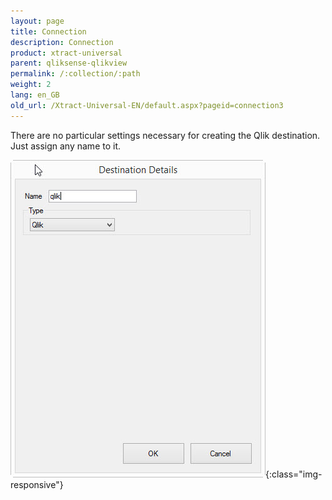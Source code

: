 ```yaml
---
layout: page
title: Connection
description: Connection
product: xtract-universal
parent: qliksense-qlikview
permalink: /:collection/:path
weight: 2
lang: en_GB
old_url: /Xtract-Universal-EN/default.aspx?pageid=connection3
---
```


There are no particular settings necessary for creating the Qlik destination. Just assign any name to it.

![XU_qlik_destination](/img/content/XU_qlik_destination.jpg){:class="img-responsive"}
